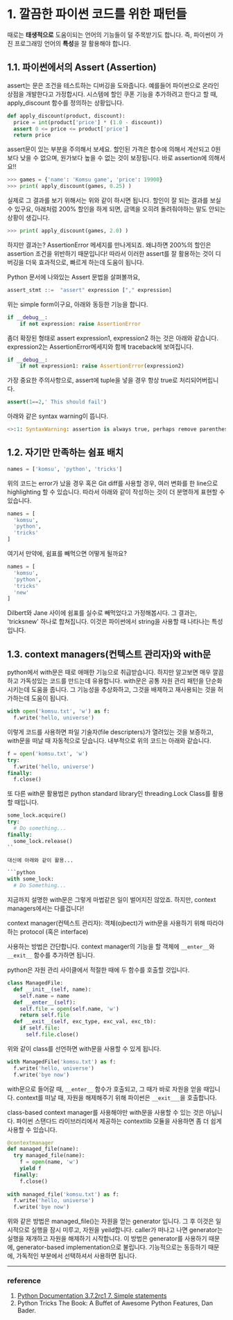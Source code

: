 # 1. 깔끔한 파이썬 코드를 위한 패턴들

때로는 **태생적으로** 도움이되는 언어의 기능들이 덜 주목받기도 합니다. 즉, 파이썬이 가진 프로그래밍 언어의 **특성**을 잘 활용해야 합니다.

## 1.1. 파이썬에서의 Assert (Assertion)

assert는 문은 조건을 테스트하는 디버깅을 도와줍니다.
예를들어 파이썬으로 온라인 상점을 개발한다고 가정합시다. 시스템에 할인 쿠폰 기능을 추가하려고 한다고 할 때, apply_discount 함수를 정의하는 상황입니다.

```python
def apply_discount(product, discount):
  price = int(product['price'] * (1.0 - discount))
  assert 0 <= price <= product['price']
  return price
```

assert문이 있는 부분을 주의해서 보세요. 할인된 가격은 함수에 의해서 계산되고 0원 보다 낮을 수 없으며, 원가보다 높을 수 없는 것이 보장됩니다. 바로 assertion에 의해서요!!

```python
>>> games = {'name': 'Komsu game', 'price': 19900}
>>> print( apply_discount(games, 0.25) )
```

실제로 그 결과를 보기 위해서는 위와 같이 하시면 됩니다. 할인이 잘 되는 결과를 보실 수 있구요, 아래처럼 200% 할인을 하게 되면, 금액을 오히려 돌려줘야하는 말도 안되는 상황이 생깁니다.

```python
>>> print( apply_discount(games, 2.0) )
```

하지만 결과는? AssertionError 메세지를 만나게되죠. 왜냐하면 200%의 할인은 assertion 조건을 위반하기 때문입니다!
따라서 이러한 assert를 잘 활용하는 것이 디버깅을 더욱 효과적으로, 빠르게 하는데 도움이 됩니다.

Python 문서에 나와있는 Assert 문법을 살펴볼까요,

```python
assert_stmt ::=  "assert" expression ["," expression]
```

위는 simple form이구요, 아래와 동등한 기능을 합니다.

```python
if __debug__:
    if not expression: raise AssertionError
````
좀더 확장된 형태로 assert expression1, expression2 하는 것은 아래와 같습니다. expression2는 AssertionError메세지와 함께 traceback에 보여집니다.

```python
if __debug__:
    if not expression1: raise AssertionError(expression2)
```

가장 중요한 주의사항으로, assert에 tuple을 넣을 경우 항상 true로 처리되어버립니다. 

```python
assert(1==2,' This should fail')
```

아래와 같은 syntax warning이 뜹니다.

```python
<>:1: SyntaxWarning: assertion is always true, perhaps remove parentheses?
```

## 1.2. 자기만 만족하는 쉼표 배치

```python
names = ['komsu', 'python', 'tricks']
```

위의 코드는 error가 났을 경우 혹은 Git diff를 사용할 경우, 여러 변화를 한 line으로 highlighting 할 수 있습니다. 따라서 아래와 같이 작성하는 것이 더 분명하게 표현할 수 있습니다.

```python
names = [
  'komsu',
  'python',
  'tricks'
]
```

여기서 만약에, 쉼표를 빼먹으면 어떻게 될까요?

```python
names = [
  'komsu',
  'python',
  'tricks'
  'new'
]
```

Dilbert와 Jane 사이에 쉼표를 실수로 빼먹었다고 가정해봅시다. 그 결과는, 'tricksnew' 하나로 합쳐집니다. 이것은 파이썬에서 string을 사용할 때 나타나는 특성입니다.

## 1.3. context managers(컨텍스트 관리자)와 with문

python에서 with문은 때로 애매한 기능으로 취급받습니다. 하지만 알고보면 매우 깔끔하고 가독성있는 코드를 만드는데 유용합니다.
with문은 공통 자원 관리 패턴을 단순화시키는데 도움을 줍니다. 그 기능성을 추상화하고, 그것을 배제하고 재사용되는 것을 허가하는데 도움이 됩니다.

```python
with open('komsu.txt', 'w') as f:
  f.write('hello, universe')
```

이렇게 코드를 사용하면 파일 기술자(file descripters)가 열려있는 것을 보증하고, with문을 떠날 때 자동적으로 닫습니다. 내부적으로 위의 코드는 아래와 같습니다.

```python
f = open('komsu.txt', 'w')
try:
  f.write('hello, universe')
finally:
  f.close()
```

또 다른 with문 활용법은 python standard library인 threading.Lock Class를 활용할 때입니다.

```python
some_lock.acquire()
try:
  # Do something...
finally:
  some_lock.release()
``

대신에 아래와 같이 활용...

```python
with some_lock:
  # Do Something...
```

지금까지 설명한 with문은 그렇게 마법같은 일이 벌어지진 않았죠. 하지만, context managers에서는 다를겁니다!

context manager(컨텍스트 관리자): 객체(ojbect)가 with문을 사용하기 위해 따라야하는 protocol (혹은 interface)

사용하는 방법은 간단합니다. context manager의 기능을 할 객체에 ```__enter__```와 ```__exit__``` 함수를 추가하면 됩니다.

python은 자원 관리 사이클에서 적절한 때에 두 함수를 호출할 것입니다.

```python
class ManagedFile:
  def __init__(self, name):
    self.name = name
  def __enter__(self):
    self.file = open(self.name, 'w')
    return self.file
  def __exit__(self, exc_type, exc_val, exc_tb):
    if self.file:
      self.file.close()
```

위와 같이 class를 선언하면 with문을 사용할 수 있게 됩니다.

```python
with ManagedFile('komsu.txt') as f:
  f.write('hello, universe')
  f.write('bye now')
```

with문으로 들어갈 때, ```__enter__``` 함수가 호출되고, 그 때가 바로 자원을 얻을 때입니다. context를 떠날 때, 자원을 해제해주기 위해 파이썬은 ```__exit___```을 호출합니다.

class-based context manager를 사용해야만 with문을 사용할 수 있는 것은 아닙니다. 파이썬 스탠다드 라이브러리에서 제공하는 contextlib 모듈을 사용하면 좀 더 쉽게 사용할 수 있습니다.

```python
@contextmanager
def managed_file(name):
  try managed_file(name):
    f = open(name, 'w')
    yield f
  finally:
    f.close()
    
with managed_file('komsu.txt') as f:
  f.write('hello, universe')
  f.write('bye now')
```

위와 같은 방법은 managed_file()는 자원을 얻는 generator 입니다. 그 후 이것은 일시적으로 실행을 잠시 미루고, 자원을 yeild합니다. caller가 떠나고 나면 generator는 실행을 재개하고 자원을 해제하기 시작합니다. 이 방법은 generator를 사용하기 때문에, generator-based implementation으로 불립니다. 기능적으로는 동등하기 때문에, 가독적인 부분에서 선택하셔서 사용하면 됩니다.

<hr>

### reference

1. [Python Documentation 3.7.2rc1 7. Simple statements](https://docs.python.org/3/reference/simple_stmts.html?highlight=assert#grammar-token-assert-stmt)
2. Python Tricks The Book: A Buffet of Awesome Python Features, Dan Bader.
